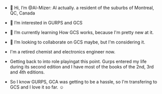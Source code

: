 - 👋 Hi, I’m @Al-Mizer: Al actually. a resident of the suburbs of Montreal, QC, Canada
- 👀 I’m interested in GURPS and GCS
- 🌱 I’m currently learning How GCS works, because I'm pretty new at it.
- 💞️ I’m looking to collaborate on GCS maybe, but I'm considering it.

- I'm a retired chemist and electronics engineer now.
- Getting back to into role playingat this point. Gurps entered my life during its second edition and I have most of the books of the 2nd, 3rd and 4th editions.
- So I know GURPS, GCA was getting to be a hassle, so I'm transfering to GCS and I love it so far.   ☺
